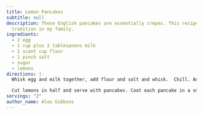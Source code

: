 ```yaml
---
title: Lemon Pancakes
subtitle: null
description: These English pancakes are essentially crepes. This recipe is a
  tradition in my family.
ingredients:
  - 2 egg
  - 1 cup plus 2 tablespoons milk
  - 1 scant cup flour
  - 1 pinch salt
  - sugar
  - lemons
directions: |-
  Whisk egg and milk together, add flour and salt and whisk.  Chill. Add 1 tablespoon water then fry small amounts of batter, enough to cover the bottom of the pan, in butter.

  Cut lemons in half and serve with pancakes. Coat each pancake in a small amount of lemon and sugar and roll up into a tube.
servings: "2"
author_name: Alex Gibbons
---
```

